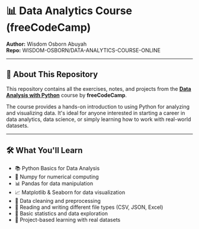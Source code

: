 # 📊 Data Analytics Course (freeCodeCamp)  
**Author:** Wisdom Osborn Abuyah  
**Repo:** WISDOM-OSBORN/DATA-ANALYTICS-COURSE-ONLINE  

---

## 📘 About This Repository  
This repository contains all the exercises, notes, and projects from the **[Data Analysis with Python](https://www.freecodecamp.org/learn/data-analysis-with-python/)** course by **freeCodeCamp**.

The course provides a hands-on introduction to using Python for analyzing and visualizing data. It's ideal for anyone interested in starting a career in data analytics, data science, or simply learning how to work with real-world datasets.

---

## 🛠️ What You'll Learn

- 📚 Python Basics for Data Analysis  
- 🧮 Numpy for numerical computing  
- 📊 Pandas for data manipulation  
- 📈 Matplotlib & Seaborn for data visualization  
- 🔎 Data cleaning and preprocessing  
- 📁 Reading and writing different file types (CSV, JSON, Excel)  
- 📐 Basic statistics and data exploration  
- 🧪 Project-based learning with real datasets  



